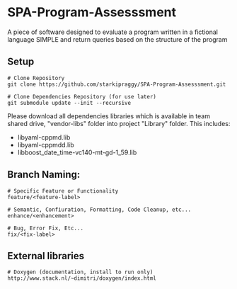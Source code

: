 # SPA-Program-Assesssment
A piece of software designed to evaluate a program written in a fictional language SIMPLE and return queries based on the structure of the program

## Setup

    # Clone Repository
    git clone https://github.com/starkipraggy/SPA-Program-Assesssment.git

    # Clone Dependencies Repository (for use later)
    git submodule update --init --recursive

Please download all dependencies libraries which is available 
in team shared drive, "vendor-libs" folder into project "Library" folder.
This includes:
- libyaml-cppmd.lib
- libyaml-cppmdd.lib
- libboost_date_time-vc140-mt-gd-1_59.lib


## Branch Naming:

    # Specific Feature or Functionality
    feature/<feature-label>
    
    # Semantic, Confiuration, Formatting, Code Cleanup, etc...
    enhance/<enhancement>
    
    # Bug, Error Fix, Etc...
    fix/<fix-label>
    
## External libraries
    # Doxygen (documentation, install to run only)
    http://www.stack.nl/~dimitri/doxygen/index.html
